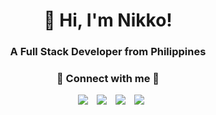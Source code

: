 <h1 align="center">👋 Hi, I'm Nikko!</h1>

<h3 align="center">A Full Stack Developer from Philippines</h3>

<h3 align="center" >🤝 Connect with me 🤝</h3>

<p align="center">
    <div align="center">
        <a style="margin-left: 10px;"  target="_blank" href="https://www.linkedin.com/in/nikko-atuan">
            <img src="https://img.icons8.com/doodle/40/000000/linkedin--v1.png" /></a>
        <a style="margin-left: 10px;" target="_blank" href="https://stackoverflow.com/users/20042121/erxril-owl">
            <img src="https://img.icons8.com/external-tal-revivo-color-tal-revivo/40/000000/external-stack-overflow-is-a-question-and-answer-site-for-professional-logo-color-tal-revivo.png" /></a>
        <a style="margin-left: 10px;" target="_blank" href="https://github.com/ErxrilOwl">
            <img src="https://img.icons8.com/doodle/40/000000/github--v1.png" /></a>
        <a style="margin-left: 10px;" target="_blank" href="https://github.com/ErxrilOwl">
            <img src="https://img.icons8.com/doodle/40/000000/hackerrank--v1.png" /></a>
    </div>
</p>
            
